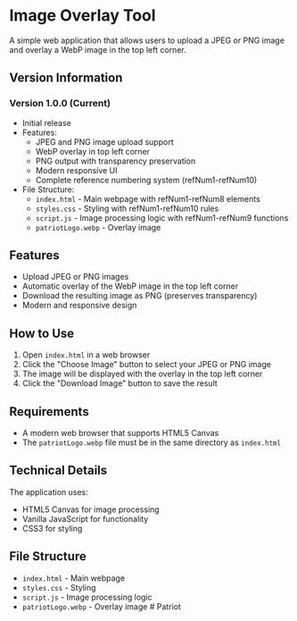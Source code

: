 # Image Overlay Tool

A simple web application that allows users to upload a JPEG or PNG image and overlay a WebP image in the top left corner.

## Version Information

### Version 1.0.0 (Current)
- Initial release
- Features:
  - JPEG and PNG image upload support
  - WebP overlay in top left corner
  - PNG output with transparency preservation
  - Modern responsive UI
  - Complete reference numbering system (refNum1-refNum10)
- File Structure:
  - `index.html` - Main webpage with refNum1-refNum8 elements
  - `styles.css` - Styling with refNum1-refNum10 rules
  - `script.js` - Image processing logic with refNum1-refNum9 functions
  - `patriotLogo.webp` - Overlay image

## Features

- Upload JPEG or PNG images
- Automatic overlay of the WebP image in the top left corner
- Download the resulting image as PNG (preserves transparency)
- Modern and responsive design

## How to Use

1. Open `index.html` in a web browser
2. Click the "Choose Image" button to select your JPEG or PNG image
3. The image will be displayed with the overlay in the top left corner
4. Click the "Download Image" button to save the result

## Requirements

- A modern web browser that supports HTML5 Canvas
- The `patriotLogo.webp` file must be in the same directory as `index.html`

## Technical Details

The application uses:
- HTML5 Canvas for image processing
- Vanilla JavaScript for functionality
- CSS3 for styling

## File Structure

- `index.html` - Main webpage
- `styles.css` - Styling
- `script.js` - Image processing logic
- `patriotLogo.webp` - Overlay image #   P a t r i o t  
 